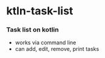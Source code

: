 # ktln-task-list
### Task list on kotlin
* works via command line
* can add, edit, remove, print tasks
